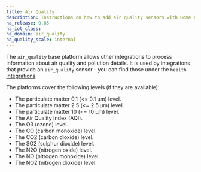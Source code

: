 ```yaml
---
title: Air Quality
description: Instructions on how to add air quality sensors with Home Assistant
ha_release: 0.85
ha_iot_class:
ha_domain: air_quality
ha_quality_scale: internal
---
```


The `air_quality` base platform allows other integrations to process information 
about air quality and pollution details. It is used by integrations that provide 
an `air_quality` sensor - you can find those under the `health` [integrations](/integrations/#health).

The platforms cover the following levels (if they are available):

- The particulate matter 0.1 (<= 0.1 μm) level.
- The particulate matter 2.5 (<= 2.5 μm) level.
- The particulate matter 10 (<= 10 μm) level.
- The Air Quality Index (AQI).
- The O3 (ozone) level.
- The CO (carbon monoxide) level.
- The CO2 (carbon dioxide) level.
- The SO2 (sulphur dioxide) level.
- The N2O (nitrogen oxide) level.
- The NO (nitrogen monoxide) level.
- The NO2 (nitrogen dioxide) level.

[integrations]: https://www.home-assistant.io/integrations/#health
